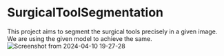 # SurgicalToolSegmentation
This project aims to segment the surgical tools precisely in a given image. <br>
We are using the given model to achieve the same. 
![Screenshot from 2024-04-10 19-27-28](https://github.com/Radhika-Amar-Desai/SurgicalToolSegmentation/assets/120047754/88c12557-39f1-431b-95d3-110a93117cdc)
